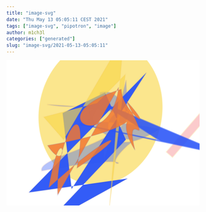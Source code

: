 ```yaml
---
title: "image-svg"
date: "Thu May 13 05:05:11 CEST 2021"
tags: ["image-svg", "pipotron", "image"]
author: m1ch3l
categories: ["generated"]
slug: "image-svg/2021-05-13-05:05:11"
---
```


![](image.svg)
